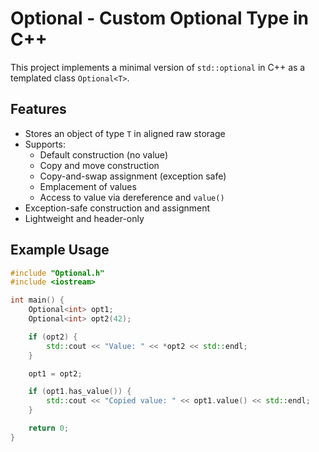 # Optional<T> - Custom Optional Type in C++

This project implements a minimal version of `std::optional` in C++ as a templated class `Optional<T>`.

## Features

- Stores an object of type `T` in aligned raw storage
- Supports:
  - Default construction (no value)
  - Copy and move construction
  - Copy-and-swap assignment (exception safe)
  - Emplacement of values
  - Access to value via dereference and `value()`
- Exception-safe construction and assignment
- Lightweight and header-only

## Example Usage

```cpp
#include "Optional.h"
#include <iostream>

int main() {
    Optional<int> opt1;
    Optional<int> opt2(42);

    if (opt2) {
        std::cout << "Value: " << *opt2 << std::endl;
    }

    opt1 = opt2;

    if (opt1.has_value()) {
        std::cout << "Copied value: " << opt1.value() << std::endl;
    }

    return 0;
}
